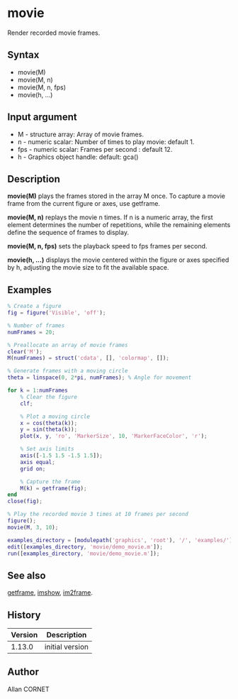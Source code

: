 # movie

Render recorded movie frames.

## Syntax

- movie(M)
- movie(M, n)
- movie(M, n, fps)
- movie(h, ...)

## Input argument

- M - structure array: Array of movie frames.
- n - numeric scalar: Number of times to play movie: default 1.
- fps - numeric scalar: Frames per second : default 12.
- h - Graphics object handle: default: gca()

## Description

  <p><b>movie(M)</b> plays the frames stored in the array M once. To capture a movie frame from the current figure or axes, use getframe.</p>
  <p><b>movie(M, n)</b> replays the movie n times. If n is a numeric array, the first element determines the number of repetitions, while the remaining elements define the sequence of frames to display.</p>
  <p><b>movie(M, n, fps)</b> sets the playback speed to fps frames per second.</p>
  <p><b>movie(h, ...)</b> displays the movie centered within the figure or axes specified by h, adjusting the movie size to fit the available space.</p>

## Examples

```matlab
% Create a figure
fig = figure('Visible', 'off');

% Number of frames
numFrames = 20;

% Preallocate an array of movie frames
clear('M');
M(numFrames) = struct('cdata', [], 'colormap', []);

% Generate frames with a moving circle
theta = linspace(0, 2*pi, numFrames); % Angle for movement

for k = 1:numFrames
    % Clear the figure
    clf;

    % Plot a moving circle
    x = cos(theta(k));
    y = sin(theta(k));
    plot(x, y, 'ro', 'MarkerSize', 10, 'MarkerFaceColor', 'r');

    % Set axis limits
    axis([-1.5 1.5 -1.5 1.5]);
    axis equal;
    grid on;

    % Capture the frame
    M(k) = getframe(fig);
end
close(fig);

% Play the recorded movie 3 times at 10 frames per second
figure();
movie(M, 3, 10);
```

```matlab
examples_directory = [modulepath('graphics', 'root'), '/', 'examples/'];
edit([examples_directory, 'movie/demo_movie.m']);
run([examples_directory, 'movie/demo_movie.m']);
```

## See also

[getframe](getframe.md), [imshow](imshow.md), [im2frame](im2frame.md).

## History

| Version | Description     |
| ------- | --------------- |
| 1.13.0  | initial version |

## Author

Allan CORNET
